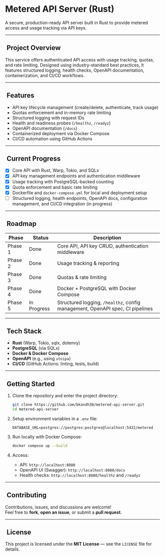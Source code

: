 # Metered API Server (Rust)

A secure, production-ready API server built in Rust to provide metered access and usage tracking via API keys.

---

##  ​ Project Overview

This service offers authenticated API access with usage tracking, quotas, and rate limiting. Designed using industry-standard best practices, it features structured logging, health checks, OpenAPI documentation, containerization, and CI/CD workflows.

---

##  ​ Features

- API key lifecycle management (create/delete, authenticate, track usage)
- Quotas enforcement and in-memory rate limiting
- Structured logging with request IDs
- Health and readiness probes (`/healthz`, `/readyz`)
- OpenAPI documentation (`/docs`)
- Containerized deployment via Docker Compose
- CI/CD automation using GitHub Actions

---

##  ​ Current Progress

- [x] Core API with Rust, Warp, Tokio, and SQLx  
- [x] API key management endpoints and authentication middleware  
- [x] Usage tracking with PostgreSQL-backed counting  
- [x] Quota enforcement and basic rate limiting  
- [x] Dockerfile and `docker-compose.yml` for local and deployment setup  
- [ ] Structured logging, health endpoints, OpenAPI docs, configuration management, and CI/CD integration (in progress)

---

##  ​ Roadmap

| Phase | Status | Description |
|-------|--------|-------------|
| Phase 1 |  Done | Core API, API key CRUD, authentication middleware |
| Phase 2 |  Done | Usage tracking & reporting |
| Phase 3 |  Done | Quotas & rate limiting |
| Phase 4 |  Done | Docker + PostgreSQL with Docker Compose |
| Phase 5 |  In Progress | Structured logging, `/healthz`, config management, OpenAPI spec, CI pipelines |

---

##  ​ Tech Stack

- **Rust** (Warp, Tokio, sqlx, dotenvy)  
- **PostgreSQL** (via SQLx)  
- **Docker & Docker Compose**  
- **OpenAPI** (e.g., using `utoipa`)  
- **CI/CD** (GitHub Actions: linting, tests, build)

---

##  ​ Getting Started

1. Clone the repository and enter the project directory:
    ```bash
    git clone https://github.com/bkandh30/metered-api-server.git
    cd metered-api-server
    ```

2. Setup environment variables in a `.env` file:
    ```dotenv
    DATABASE_URL=postgres://postgres:postgres@localhost:5432/metered
    ```

3. Run locally with Docker Compose:
    ```bash
    docker compose up --build
    ```

4. Access:
    - API: `http://localhost:8080`
    - OpenAPI UI (Swagger): `http://localhost:8080/docs`
    - Health checks: `http://localhost:8080/healthz` and `/readyz`

---

##  ​ Contributing

Contributions, issues, and discussions are welcome!  
Feel free to **fork**, **open an issue**, or submit a **pull request**.

---

##  ​ License

This project is licensed under the **MIT License** — see the `LICENSE` file for details.
